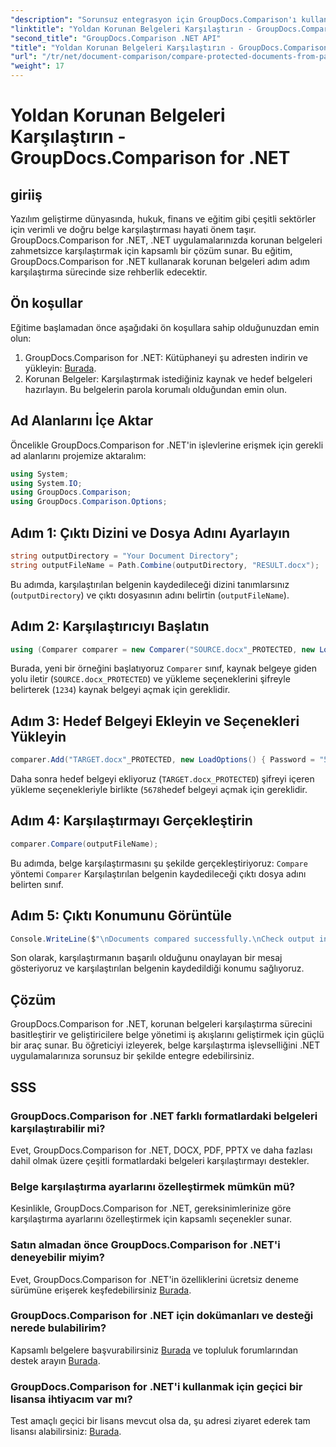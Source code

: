 ```yaml
---
"description": "Sorunsuz entegrasyon için GroupDocs.Comparison'ı kullanarak .NET'te korunan belgeleri zahmetsizce karşılaştırın. Belge yönetimi iş akışınızı geliştirin."
"linktitle": "Yoldan Korunan Belgeleri Karşılaştırın - GroupDocs.Comparison for .NET"
"second_title": "GroupDocs.Comparison .NET API"
"title": "Yoldan Korunan Belgeleri Karşılaştırın - GroupDocs.Comparison for .NET"
"url": "/tr/net/document-comparison/compare-protected-documents-from-path/"
"weight": 17
---
```


# Yoldan Korunan Belgeleri Karşılaştırın - GroupDocs.Comparison for .NET

## giriiş
Yazılım geliştirme dünyasında, hukuk, finans ve eğitim gibi çeşitli sektörler için verimli ve doğru belge karşılaştırması hayati önem taşır. GroupDocs.Comparison for .NET, .NET uygulamalarınızda korunan belgeleri zahmetsizce karşılaştırmak için kapsamlı bir çözüm sunar. Bu eğitim, GroupDocs.Comparison for .NET kullanarak korunan belgeleri adım adım karşılaştırma sürecinde size rehberlik edecektir.
## Ön koşullar
Eğitime başlamadan önce aşağıdaki ön koşullara sahip olduğunuzdan emin olun:
1. GroupDocs.Comparison for .NET: Kütüphaneyi şu adresten indirin ve yükleyin: [Burada](https://releases.groupdocs.com/comparison/net/).
2. Korunan Belgeler: Karşılaştırmak istediğiniz kaynak ve hedef belgeleri hazırlayın. Bu belgelerin parola korumalı olduğundan emin olun.

## Ad Alanlarını İçe Aktar
Öncelikle GroupDocs.Comparison for .NET'in işlevlerine erişmek için gerekli ad alanlarını projemize aktaralım:
```csharp
using System;
using System.IO;
using GroupDocs.Comparison;
using GroupDocs.Comparison.Options;
```

## Adım 1: Çıktı Dizini ve Dosya Adını Ayarlayın
```csharp
string outputDirectory = "Your Document Directory";
string outputFileName = Path.Combine(outputDirectory, "RESULT.docx");
```
Bu adımda, karşılaştırılan belgenin kaydedileceği dizini tanımlarsınız (`outputDirectory`) ve çıktı dosyasının adını belirtin (`outputFileName`).
## Adım 2: Karşılaştırıcıyı Başlatın
```csharp
using (Comparer comparer = new Comparer("SOURCE.docx"_PROTECTED, new LoadOptions(){ Password = "1234" }))
```
Burada, yeni bir örneğini başlatıyoruz `Comparer` sınıf, kaynak belgeye giden yolu iletir (`SOURCE.docx_PROTECTED`) ve yükleme seçeneklerini şifreyle belirterek (`1234`) kaynak belgeyi açmak için gereklidir.
## Adım 3: Hedef Belgeyi Ekleyin ve Seçenekleri Yükleyin
```csharp
comparer.Add("TARGET.docx"_PROTECTED, new LoadOptions() { Password = "5678" });
```
Daha sonra hedef belgeyi ekliyoruz (`TARGET.docx_PROTECTED`) şifreyi içeren yükleme seçenekleriyle birlikte (`5678`hedef belgeyi açmak için gereklidir.
## Adım 4: Karşılaştırmayı Gerçekleştirin
```csharp
comparer.Compare(outputFileName);
```
Bu adımda, belge karşılaştırmasını şu şekilde gerçekleştiriyoruz: `Compare` yöntemi `Comparer` Karşılaştırılan belgenin kaydedileceği çıktı dosya adını belirten sınıf.
## Adım 5: Çıktı Konumunu Görüntüle
```csharp
Console.WriteLine($"\nDocuments compared successfully.\nCheck output in {Directory.GetCurrentDirectory()}.");
```
Son olarak, karşılaştırmanın başarılı olduğunu onaylayan bir mesaj gösteriyoruz ve karşılaştırılan belgenin kaydedildiği konumu sağlıyoruz.

## Çözüm
GroupDocs.Comparison for .NET, korunan belgeleri karşılaştırma sürecini basitleştirir ve geliştiricilere belge yönetimi iş akışlarını geliştirmek için güçlü bir araç sunar. Bu öğreticiyi izleyerek, belge karşılaştırma işlevselliğini .NET uygulamalarınıza sorunsuz bir şekilde entegre edebilirsiniz.
## SSS
### GroupDocs.Comparison for .NET farklı formatlardaki belgeleri karşılaştırabilir mi?
Evet, GroupDocs.Comparison for .NET, DOCX, PDF, PPTX ve daha fazlası dahil olmak üzere çeşitli formatlardaki belgeleri karşılaştırmayı destekler.
### Belge karşılaştırma ayarlarını özelleştirmek mümkün mü?
Kesinlikle, GroupDocs.Comparison for .NET, gereksinimlerinize göre karşılaştırma ayarlarını özelleştirmek için kapsamlı seçenekler sunar.
### Satın almadan önce GroupDocs.Comparison for .NET'i deneyebilir miyim?
Evet, GroupDocs.Comparison for .NET'in özelliklerini ücretsiz deneme sürümüne erişerek keşfedebilirsiniz [Burada](https://releases.groupdocs.com/).
### GroupDocs.Comparison for .NET için dokümanları ve desteği nerede bulabilirim?
Kapsamlı belgelere başvurabilirsiniz [Burada](https://tutorials.groupdocs.com/comparison/net/) ve topluluk forumlarından destek arayın [Burada](https://forum.groupdocs.com/c/comparison/12).
### GroupDocs.Comparison for .NET'i kullanmak için geçici bir lisansa ihtiyacım var mı?
Test amaçlı geçici bir lisans mevcut olsa da, şu adresi ziyaret ederek tam lisansı alabilirsiniz: [Burada](https://purchase.groupdocs.com/buy).